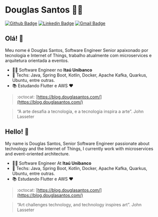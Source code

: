 # Douglas Santos :man_technologist:

[![Github Badge](https://img.shields.io/badge/-Github-000?style=for-the-badge&logo=Github&logoColor=white&link=https://github.com/douglsantos)](https://github.com/douglsantos)
[![Linkedin Badge](https://img.shields.io/badge/-LinkedIn-blue?style=for-the-badge&logo=Linkedin&logoColor=white&link=https://www.linkedin.com/in/douglsantos/)](https://www.linkedin.com/in/douglsantos/)
[![Gmail Badge](https://img.shields.io/badge/-Gmail-c14438?style=for-the-badge&logo=Gmail&logoColor=white&link=mailto:mailto:douglas.san5@gmail.com)](mailto:douglas.san5@gmail.com)
<!-- [![Instagram Badge](https://img.shields.io/badge/-Instagram-C13584?style=for-the-badge&labelColor=C13584&logo=instagram&logoColor=white&link=https://www.instagram.com/dubhghlass/)](https://www.instagram.com/dubhghlass/)
-->

## Olá! 👋

Meu nome é Douglas Santos, Software Engineer Senior apaixonado por tecnologia e Internet of Things, trabalho atualmente com microservices e arquitetura orientada a eventos.

- :man_technologist: Software Engineer no **Itaú Unibanco**
- :blue_heart: Techs: Java, Spring Boot, Kotlin, Docker, Apache Kafka, Quarkus, Ubuntu, entre outras.
- :books: Estudando Flutter e AWS :heart:

> :octocat: [https://blog.douglasantos.com/](https://blog.douglasantos.com/)

> “A arte desafia a tecnologia, e a tecnologia inspira a arte”. John Lasseter


## Hello! 👋

My name is Douglas Santos, Senior Software Engineer passionate about technology and the Internet of Things, I currently work with microservices and event-oriented architecture.

- :man_technologist: Software Engineer At **Itaú Unibanco**
- :blue_heart: Techs: Java, Spring Boot, Kotlin, Docker, Apache Kafka, Quarkus, Ubuntu, entre outras.
- :books: Estudando Flutter e AWS :heart:

> :octocat: [https://blog.douglasantos.com/](https://blog.douglasantos.com/)

> “Art challenges technology, and technology inspires art”. John Lasseter
